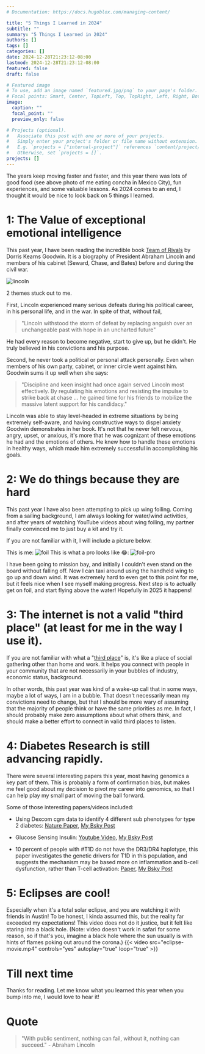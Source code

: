 ```yaml
---
# Documentation: https://docs.hugoblox.com/managing-content/

title: "5 Things I Learned in 2024"
subtitle: ""
summary: "5 Things I Learned in 2024"
authors: []
tags: []
categories: []
date: 2024-12-28T21:23:12-08:00
lastmod: 2024-12-28T21:23:12-08:00
featured: false
draft: false

# Featured image
# To use, add an image named `featured.jpg/png` to your page's folder.
# Focal points: Smart, Center, TopLeft, Top, TopRight, Left, Right, BottomLeft, Bottom, BottomRight.
image:
  caption: ""
  focal_point: ""
  preview_only: false

# Projects (optional).
#   Associate this post with one or more of your projects.
#   Simply enter your project's folder or file name without extension.
#   E.g. `projects = ["internal-project"]` references `content/project/deep-learning/index.md`.
#   Otherwise, set `projects = []`.
projects: []
---
```


The years keep moving faster and faster, and this year there was lots of good food 
(see above photo of me eating concha in Mexico City), fun experiences, and some valuable lessons. 
As 2024 comes to an end, I thought it would be nice to look back on 5 things I learned.

# 1: The Value of exceptional emotional intelligence
This past year, I have been reading the incredible book 
[Team of Rivals](https://www.amazon.com/Team-Rivals-Political-Abraham-Lincoln/dp/0743270754) by Dorris Kearns Goodwin. 
It is a biography of President Abraham Lincoln and members of his cabinet 
(Seward, Chase, and Bates) before and during the civil war.

![lincoln](lincoln.png)

2 themes stuck out to me.

First, Lincoln experienced many serious defeats during his political career, in his personal life, and in the war. 
In spite of that, without fail, 
>"Lincoln withstood the storm of defeat by replacing anguish over an unchangeable past with hope in an uncharted future"

He had every reason to become negative, start to give up, but he didn't. 
He truly believed in his convictions and his purpose.

Second, he never took a political or personal attack personally. 
Even when members of his own party, cabinet, or inner circle went against him.
Goodwin sums it up well when she says: 
> "Discipline and keen insight had once again served Lincoln most effectively. 
> By regulating his emotions and resisting the impulse to strike back at chase ... 
> he gained time for his friends to mobilize the massive latent support for his candidacy."

Lincoln was able to stay level-headed in extreme situations by being extremely self-aware, and having constructive ways
to dispel anxiety Goodwin demonstrates in her book. It's not that he never felt nervous, angry, upset, or anxious, it's 
more that he was cognizant of these emotions he had and the emotions of others. He knew how to handle these emotions 
in healthy ways, which made him extremely successful in accomplishing his goals.

# 2: We do things because they are hard
This past year I have also been attempting to pick up wing foiling. Coming from a sailing background, 
I am always looking for water/wind activities, and after years of watching YouTube videos about wing foiling, my partner
finally convinced me to just buy a kit and try it.

If you are not familiar with it, I will include a picture below.

This is me:
![foil](foil.jpg)
This is what a pro looks like 😂:
![foil-pro](foil-pro.png)

I have been going to mission bay, and initially I couldn't even stand on the board without falling off.
Now I can taxi around using the handheld wing to go up and down wind.
It was extremely hard to even get to this point for me, but it feels nice when I see myself making progress.
Next step is to actually get on foil, and start flying above the water!
Hopefully in 2025 it happens!

# 3: The internet is not a valid "third place" (at least for me in the way I use it).
If you are not familiar with what a "[third place](https://en.wikipedia.org/wiki/Third_place)" is, it's like a 
place of social gathering other than home and work. It helps you connect with people in your community that are not
necessarily in your bubbles of industry, economic status, background.

In other words, this past year was kind of a wake-up call that in some ways, maybe a lot of ways, I am 
in a bubble. That doesn't necessarily mean my convictions need to change, but that I should be more wary of assuming that 
the majority of people think or have the same priorities as me. In fact, I should probably make zero assumptions 
about what others think, and should make a better effort to connect in valid third places to listen.

# 4: Diabetes Research is still advancing rapidly.
There were several interesting papers this year, most having genomics a key part of them.
This is probably a form of confirmation bias, but makes me feel good about my decision to pivot my career into
genomics, so that I can help play my small part of moving the ball forward.

Some of those interesting papers/videos included:

- Using Dexcom cgm data to identify 4 different sub phenotypes for type 2 diabetes: 
[Nature Paper](https://www.nature.com/articles/s41551-024-01311-6),
[My Bsky Post](https://bsky.app/profile/dddiaz.com/post/3leajsnt2gc2f)

- Glucose Sensing Insulin:
[Youtube Video](https://www.youtube.com/watch?v=lVTS_J7Xmxs),
[My Bsky Post](https://bsky.app/profile/dddiaz.com/post/3ldhfxf2bfk2c)

- 10 percent of people with #T1D do not have the DR3/DR4 haplotype, this paper investigates the genetic drivers for 
T1D in this population, and suggests the mechanism may be based more on inflammation and b-cell dysfunction, rather than T-cell activation:
[Paper](https://diabetesjournals.org/care/article/doi/10.2337/dc24-1251/157547/Genetic-Discovery-and-Risk-Prediction-for-Type-1),
[My Bsky Post](https://bsky.app/profile/dddiaz.com/post/3ldevktg5qk25)

# 5: Eclipses are cool!
Especially when it's a total solar eclipse, and you are watching it with friends in Austin!
To be honest, I kinda assumed this, but the reality far exceeded my expectations!
This video does not do it justice, but it felt like staring into a black hole.
(Note: video doesn't work in safari for some reason, so if that's you, imagine a black hole where the sun usually is with hints of flames poking out around the corona.)
{{< video src="eclipse-movie.mp4" controls="yes" autoplay="true" loop="true" >}}


# Till next time
Thanks for reading. Let me know what you learned this year when you bump into me, I would love to hear it!


# Quote 
> "With public sentiment, nothing can fail, without it, nothing can succeed." - Abraham Lincoln
